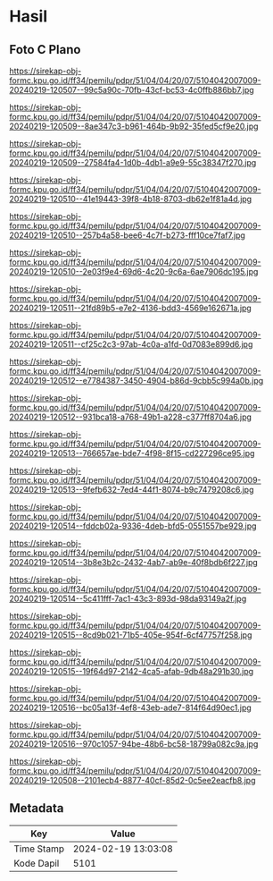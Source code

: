 # Hasil

## Foto C Plano

https://sirekap-obj-formc.kpu.go.id/ff34/pemilu/pdpr/51/04/04/20/07/5104042007009-20240219-120507--99c5a90c-70fb-43cf-bc53-4c0ffb886bb7.jpg

https://sirekap-obj-formc.kpu.go.id/ff34/pemilu/pdpr/51/04/04/20/07/5104042007009-20240219-120509--8ae347c3-b961-464b-9b92-35fed5cf9e20.jpg

https://sirekap-obj-formc.kpu.go.id/ff34/pemilu/pdpr/51/04/04/20/07/5104042007009-20240219-120509--27584fa4-1d0b-4db1-a9e9-55c38347f270.jpg

https://sirekap-obj-formc.kpu.go.id/ff34/pemilu/pdpr/51/04/04/20/07/5104042007009-20240219-120510--41e19443-39f8-4b18-8703-db62e1f81a4d.jpg

https://sirekap-obj-formc.kpu.go.id/ff34/pemilu/pdpr/51/04/04/20/07/5104042007009-20240219-120510--257b4a58-bee6-4c7f-b273-fff10ce7faf7.jpg

https://sirekap-obj-formc.kpu.go.id/ff34/pemilu/pdpr/51/04/04/20/07/5104042007009-20240219-120510--2e03f9e4-69d6-4c20-9c6a-6ae7906dc195.jpg

https://sirekap-obj-formc.kpu.go.id/ff34/pemilu/pdpr/51/04/04/20/07/5104042007009-20240219-120511--21fd89b5-e7e2-4136-bdd3-4569e162671a.jpg

https://sirekap-obj-formc.kpu.go.id/ff34/pemilu/pdpr/51/04/04/20/07/5104042007009-20240219-120511--cf25c2c3-97ab-4c0a-a1fd-0d7083e899d6.jpg

https://sirekap-obj-formc.kpu.go.id/ff34/pemilu/pdpr/51/04/04/20/07/5104042007009-20240219-120512--e7784387-3450-4904-b86d-9cbb5c994a0b.jpg

https://sirekap-obj-formc.kpu.go.id/ff34/pemilu/pdpr/51/04/04/20/07/5104042007009-20240219-120512--931bca18-a768-49b1-a228-c377ff8704a6.jpg

https://sirekap-obj-formc.kpu.go.id/ff34/pemilu/pdpr/51/04/04/20/07/5104042007009-20240219-120513--766657ae-bde7-4f98-8f15-cd227296ce95.jpg

https://sirekap-obj-formc.kpu.go.id/ff34/pemilu/pdpr/51/04/04/20/07/5104042007009-20240219-120513--9fefb632-7ed4-44f1-8074-b9c7479208c6.jpg

https://sirekap-obj-formc.kpu.go.id/ff34/pemilu/pdpr/51/04/04/20/07/5104042007009-20240219-120514--fddcb02a-9336-4deb-bfd5-0551557be929.jpg

https://sirekap-obj-formc.kpu.go.id/ff34/pemilu/pdpr/51/04/04/20/07/5104042007009-20240219-120514--3b8e3b2c-2432-4ab7-ab9e-40f8bdb6f227.jpg

https://sirekap-obj-formc.kpu.go.id/ff34/pemilu/pdpr/51/04/04/20/07/5104042007009-20240219-120514--5c411fff-7ac1-43c3-893d-98da93149a2f.jpg

https://sirekap-obj-formc.kpu.go.id/ff34/pemilu/pdpr/51/04/04/20/07/5104042007009-20240219-120515--8cd9b021-71b5-405e-954f-6cf47757f258.jpg

https://sirekap-obj-formc.kpu.go.id/ff34/pemilu/pdpr/51/04/04/20/07/5104042007009-20240219-120515--19f64d97-2142-4ca5-afab-9db48a291b30.jpg

https://sirekap-obj-formc.kpu.go.id/ff34/pemilu/pdpr/51/04/04/20/07/5104042007009-20240219-120516--bc05a13f-4ef8-43eb-ade7-814f64d90ec1.jpg

https://sirekap-obj-formc.kpu.go.id/ff34/pemilu/pdpr/51/04/04/20/07/5104042007009-20240219-120516--970c1057-94be-48b6-bc58-18799a082c9a.jpg

https://sirekap-obj-formc.kpu.go.id/ff34/pemilu/pdpr/51/04/04/20/07/5104042007009-20240219-120508--2101ecb4-8877-40cf-85d2-0c5ee2eacfb8.jpg


## Metadata

| Key        | Value               |
| ---------- | ------------------- |
| Time Stamp | 2024-02-19 13:03:08 |
| Kode Dapil | 5101                |



